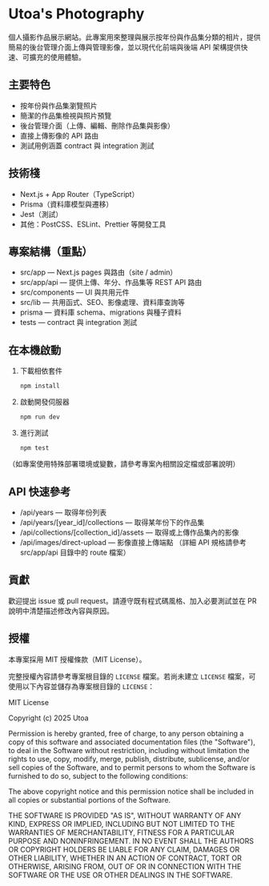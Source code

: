# Utoa's Photography

個人攝影作品展示網站。此專案用來整理與展示按年份與作品集分類的相片，提供簡易的後台管理介面上傳與管理影像，並以現代化前端與後端 API 架構提供快速、可擴充的使用體驗。

## 主要特色
- 按年份與作品集瀏覽照片
- 簡潔的作品集檢視與照片預覽
- 後台管理介面（上傳、編輯、刪除作品集與影像）
- 直接上傳影像的 API 路由
- 測試用例涵蓋 contract 與 integration 測試

## 技術棧
- Next.js + App Router（TypeScript）
- Prisma（資料庫模型與遷移）
- Jest（測試）
- 其他：PostCSS、ESLint、Prettier 等開發工具

## 專案結構（重點）
- src/app — Next.js pages 與路由（site / admin）
- src/app/api — 提供上傳、年分、作品集等 REST API 路由
- src/components — UI 與共用元件
- src/lib — 共用函式、SEO、影像處理、資料庫查詢等
- prisma — 資料庫 schema、migrations 與種子資料
- tests — contract 與 integration 測試

## 在本機啟動
1. 下載相依套件
   ```
   npm install
   ```
2. 啟動開發伺服器
   ```
   npm run dev
   ```
3. 進行測試
   ```
   npm test
   ```

（如專案使用特殊部署環境或變數，請參考專案內相關設定檔或部署說明）

## API 快速參考
- /api/years — 取得年份列表
- /api/years/[year_id]/collections — 取得某年份下的作品集
- /api/collections/[collection_id]/assets — 取得或上傳作品集內的影像
- /api/images/direct-upload — 影像直接上傳端點
（詳細 API 規格請參考 src/app/api 目錄中的 route 檔案）

## 貢獻
歡迎提出 issue 或 pull request。請遵守既有程式碼風格、加入必要測試並在 PR 說明中清楚描述修改內容與原因。

## 授權
本專案採用 MIT 授權條款（MIT License）。

完整授權內容請參考專案根目錄的 `LICENSE` 檔案。若尚未建立 `LICENSE` 檔案，可使用以下內容並儲存為專案根目錄的 `LICENSE`：

MIT License

Copyright (c) 2025 Utoa

Permission is hereby granted, free of charge, to any person obtaining a copy
of this software and associated documentation files (the "Software"), to deal
in the Software without restriction, including without limitation the rights
to use, copy, modify, merge, publish, distribute, sublicense, and/or sell
copies of the Software, and to permit persons to whom the Software is
furnished to do so, subject to the following conditions:

The above copyright notice and this permission notice shall be included in all
copies or substantial portions of the Software.

THE SOFTWARE IS PROVIDED "AS IS", WITHOUT WARRANTY OF ANY KIND, EXPRESS OR
IMPLIED, INCLUDING BUT NOT LIMITED TO THE WARRANTIES OF MERCHANTABILITY,
FITNESS FOR A PARTICULAR PURPOSE AND NONINFRINGEMENT. IN NO EVENT SHALL THE
AUTHORS OR COPYRIGHT HOLDERS BE LIABLE FOR ANY CLAIM, DAMAGES OR OTHER
LIABILITY, WHETHER IN AN ACTION OF CONTRACT, TORT OR OTHERWISE, ARISING FROM,
OUT OF OR IN CONNECTION WITH THE SOFTWARE OR THE USE OR OTHER DEALINGS IN THE
SOFTWARE.
